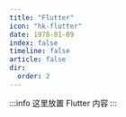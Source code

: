 ```yaml
---
title: "Flutter"
icon: "hk-flutter"
date: 1978-01-09
index: false
timeline: false
article: false
dir:
  order: 2
---
```

:::info
这里放置 Flutter 内容
:::

<AutoCatalog />
